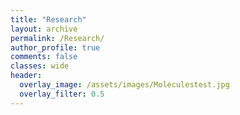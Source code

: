 ```yaml
---
title: "Research"
layout: archive
permalink: /Research/
author_profile: true
comments: false
classes: wide
header:
  overlay_image: /assets/images/Moleculestest.jpg
  overlay_filter: 0.5      
---
```

